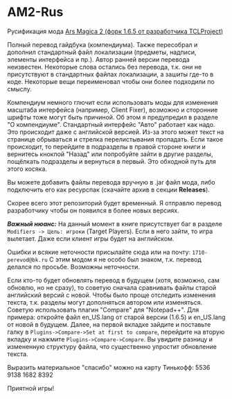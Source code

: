 # AM2-Rus
Русификация мода [Ars Magica 2 (форк 1.6.5 от разработчика TCLProject)](https://modrinth.com/mod/ars-magica-25)

Полный перевод гайдбука (компендиума). Также пересобрал и дополнил стандартный файл локализации (предметы, надписи, элементы интерфейса и пр.). Автор ранней версии перевода неизвестен. Некоторые слова остались без перевода, т.к. они не присутствуют в стандартных файлах локализации, а зашиты где-то в коде.
Некоторые вещи переименовал чтобы они более подходили по смыслу.

Компендиум немного глючит если использовать моды для изменения масштаба интерфейса (например, Client Fixer), возможно и сторонние шрифты тоже могут быть причиной. Об этом я предупредил в разделе "О компендиуме". Стандартный интерфейс "Авто" работает как надо. Это происходит даже с английской версией. Из-за этого может текст на странице обрываться и стрелка перелистывания пропадать. Если такое происходит, то перейдите в подразделы в правой стороне книги и вернитесь кнокпой "Назад" или попробуйте зайти в другие разделы, пощёлкать подразделы и вернуться в первый. Это обходной путь для этого косяка.


Вы можете добавить файлы перевода вручную в .jar файл мода, либо подключить его как ресурспак (скачайте архив в секции **Releases**).

Скорее всего этот репозиторий будет временный. Я отправлю перевод разработчику чтобы он появился в более новых версиях.

***Важный нюанс:*** На данный момент в книге присутствует баг в разделе `Modifiers -> Цель: игроки` (Target Players). Если в него зайти, то игра вылетает. Даже если клиент игры будет на английском.

Ошибки и всякие неточности присылайте сюда или на почту: `1710-perevod@bk.ru`
С этим модом я не особо был знаком, т.к. перевод делался по просьбе. Возможны неточности.

Если кто-то будет обновлять перевод в будущем (хотя, возможно, сам обновлю, но не сразу), то советую сначала сравнивать файлы старой английский версий с новой. Чтобы было проще отследить изменения текста, т.к. разделы могут дополняться автором или изменяться. Советую использовать плагин "Compare" для "Notepad++". 
Для примера: откройте файл en_US.lang от старой версии (1.6.5) и en_US.lang от новой в будущем. Далее, на первой вкладке зайдите и поставьте галку в `Plugins->Compare->Set at first to compare`, перейдите на вторую вкладку и нажмите `Plugins->Compare->Compare`. Вы увидите разницу и измененную структуру файла, что существенно упростит обновление текста.

Выразить материальное "спасибо" можно на карту Тинькофф: 5536 9138 1682 8392

Приятной игры!
